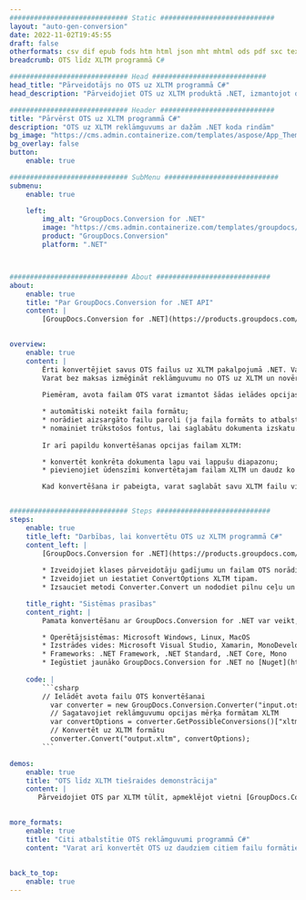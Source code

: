 ```yaml
---
############################# Static ############################
layout: "auto-gen-conversion"
date: 2022-11-02T19:45:55
draft: false
otherformats: csv dif epub fods htm html json mht mhtml ods pdf sxc tex tsv xlam xls xlsb xlsm xlsx xlt xltm xltx xml xps
breadcrumb: OTS līdz XLTM programmā C#

############################# Head ############################
head_title: "Pārveidotājs no OTS uz XLTM programmā C#"
head_description: "Pārveidojiet OTS uz XLTM produktā .NET, izmantojot dažas koda rindiņas. Izmantojiet GroupDocs dokumentu konvertēšanas API, lai konvertētu vairāk nekā 160 failu formātus."

############################# Header ############################
title: "Pārvērst OTS uz XLTM programmā C#"
description: "OTS uz XLTM reklāmguvums ar dažām .NET koda rindām"
bg_image: "https://cms.admin.containerize.com/templates/aspose/App_Themes/V3/images/bg/header1.png"
bg_overlay: false
button:
    enable: true

############################# SubMenu ############################
submenu:
    enable: true

    left:
        img_alt: "GroupDocs.Conversion for .NET"
        image: "https://cms.admin.containerize.com/templates/groupdocs/images/product-logos/90x90-noborder/groupdocs-conversion-net.png"
        product: "GroupDocs.Conversion"
        platform: ".NET"



############################# About ############################
about:
    enable: true
    title: "Par GroupDocs.Conversion for .NET API"
    content: |
        [GroupDocs.Conversion for .NET](https://products.groupdocs.com/conversion/net/) var izmantot, lai konvertētu Microsoft Word, Excel, PowerPoint, PDF, Visio un citus formātus. GroupDocs.Conversion ir savrupa API, kas ir piemērota aizmugursistēmām un iekšējām sistēmām, kur nepieciešama augsta veiktspēja. Tas nav atkarīgs no programmatūras, piemēram, Microsoft vai Open Office.
    

overview:
    enable: true
    content: |
        Ērti konvertējiet savus OTS failus uz XLTM pakalpojumā .NET. Varat izmantot tikai dažas C# koda rindiņas jebkurā jūsu izvēlētā platformā, piemēram, Windows, Linux, macOS.
        Varat bez maksas izmēģināt reklāmguvumu no OTS uz XLTM un novērtēt reklāmguvumu rezultātu kvalitāti. Papildus vienkāršiem failu konvertēšanas scenārijiem varat izmēģināt papildu opcijas avota faila OTS ielādei un izvades XLTM rezultāta saglabāšanai. 
        
        Piemēram, avota failam OTS varat izmantot šādas ielādes opcijas:

        * automātiski noteikt faila formātu;
        * norādiet aizsargāto failu paroli (ja faila formāts to atbalsta);
        * nomainiet trūkstošos fontus, lai saglabātu dokumenta izskatu.
        
        Ir arī papildu konvertēšanas opcijas failam XLTM:

        * konvertēt konkrēta dokumenta lapu vai lappušu diapazonu;
        * pievienojiet ūdenszīmi konvertētajam failam XLTM un daudz ko citu.

        Kad konvertēšana ir pabeigta, varat saglabāt savu XLTM failu vietējā faila ceļā vai jebkurā trešās puses krātuvē, piemēram, FTP, Amazon S3, Google diskā, Dropbox utt. Lūdzu, ņemiet vērā — lai konvertētu OTS uz {{ TO}} nav nepieciešama papildu programmatūra, piemēram, MS Office, Open Office, Adobe Acrobat Reader utt.


############################# Steps ############################
steps:
    enable: true
    title_left: "Darbības, lai konvertētu OTS uz XLTM programmā C#"
    content_left: |
        [GroupDocs.Conversion for .NET](https://products.groupdocs.com/conversion/net/) ļauj izstrādātājiem viegli konvertēt OTS failu uz XLTM, izmantojot dažas koda rindiņas.
        
        * Izveidojiet klases pārveidotāju gadījumu un failam OTS norādiet pilnu ceļu
        * Izveidojiet un iestatiet ConvertOptions XLTM tipam.
        * Izsauciet metodi Converter.Convert un nododiet pilnu ceļu un formātu (XLTM) kā parametru

    title_right: "Sistēmas prasības"
    content_right: |
        Pamata konvertēšanu ar GroupDocs.Conversion for .NET var veikt, veicot tikai dažas vienkāršas darbības. Mūsu API tiek atbalstītas visās lielākajās platformās un operētājsistēmās. Pirms tālāk norādītā koda izpildes pārliecinieties, vai jūsu sistēmā ir instalēti tālāk norādītie priekšnosacījumi.

        * Operētājsistēmas: Microsoft Windows, Linux, MacOS
        * Izstrādes vides: Microsoft Visual Studio, Xamarin, MonoDevelop
        * Frameworks: .NET Framework, .NET Standard, .NET Core, Mono
        * Iegūstiet jaunāko GroupDocs.Conversion for .NET no [Nuget](https://www.nuget.org/packages/groupdocs.conversion)
         
    code: |
        ```csharp    
        // Ielādēt avota failu OTS konvertēšanai
          var converter = new GroupDocs.Conversion.Converter("input.ots");
          // Sagatavojiet reklāmguvumu opcijas mērķa formātam XLTM
          var convertOptions = converter.GetPossibleConversions()["xltm"].ConvertOptions;
          // Konvertēt uz XLTM formātu
          converter.Convert("output.xltm", convertOptions);
        ```

demos:
    enable: true
    title: "OTS līdz XLTM tiešraides demonstrācija"
    content: |
       Pārveidojiet OTS par XLTM tūlīt, apmeklējot vietni [GroupDocs.Conversion](https://products.groupdocs.app/conversion/family). Tiešsaistes demonstrācijai ir šādas priekšrocības
          

more_formats:
    enable: true
    title: "Citi atbalstītie OTS reklāmguvumi programmā C#"
    content: "Varat arī konvertēt OTS uz daudziem citiem failu formātiem. Lūdzu, skatiet sarakstu zemāk."
       
       
back_to_top:
    enable: true
---
```

